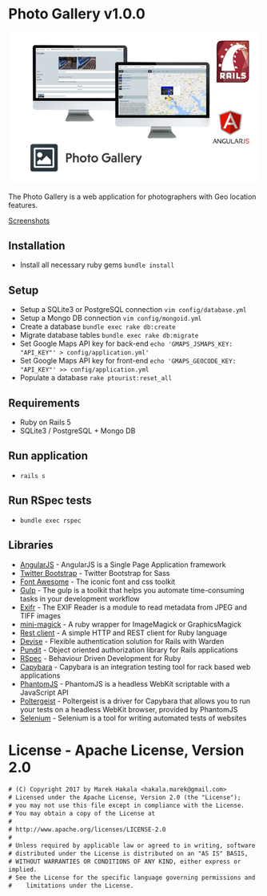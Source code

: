 # Photo Gallery v1.0.0

![Photo Gallery logo](Screenshots/photogallery.png)

The Photo Gallery is a web application for photographers with Geo location features.

[Screenshots](Screenshots/)

## Installation

* Install all necessary ruby gems `bundle install`

## Setup

* Setup a SQLite3 or PostgreSQL connection `vim config/database.yml`
* Setup a Mongo DB connection `vim config/mongoid.yml`
* Create a database `bundle exec rake db:create`
* Migrate database tables `bundle exec rake db:migrate`
* Set Google Maps API key for back-end `echo 'GMAPS_JSMAPS_KEY: "API_KEY"' > config/application.yml'`
* Set Google Maps API key for front-end `echo 'GMAPS_GEOCODE_KEY: "API_KEY"' >> config/application.yml`
* Populate a database `rake ptourist:reset_all`

## Requirements

* Ruby on Rails 5
* SQLite3 / PostgreSQL + Mongo DB

## Run application

* `rails s`

## Run RSpec tests

* `bundle exec rspec`

## Libraries

 * [AngularJS](https://angularjs.org/) - AngularJS is a Single Page Application framework
 * [Twitter Bootstrap](https://github.com/twbs/bootstrap-sass) - Twitter Bootstrap for Sass
 * [Font Awesome](http://fontawesome.io/) - The iconic font and css toolkit
 * [Gulp](https://gulpjs.com/) - The gulp is a toolkit that helps you automate time-consuming tasks in your development workflow
 * [Exifr](https://github.com/remvee/exifr/) - The EXIF Reader is a module to read metadata from JPEG and TIFF images
 * [mini-magick](https://github.com/minimagick/minimagick) - A ruby wrapper for ImageMagick or GraphicsMagick
 * [Rest client](https://github.com/rest-client/rest-client) - A simple HTTP and REST client for Ruby language
 * [Devise](https://github.com/plataformatec/devise) - Flexible authentication solution for Rails with Warden
 * [Pundit](https://github.com/elabs/pundit) - Object oriented authorization library for Rails applications
 * [RSpec](http://rspec.info/) - Behaviour Driven Development for Ruby
 * [Capybara](https://github.com/teamcapybara/capybara) - Capybara is an integration testing tool for rack based web applications
 * [PhantomJS](http://phantomjs.org/) - PhantomJS is a headless WebKit scriptable with a JavaScript API
 * [Poltergeist](https://github.com/teampoltergeist/poltergeist) - Poltergeist is a driver for Capybara that allows you to run your tests on a headless WebKit browser, provided by PhantomJS
 * [Selenium](http://www.seleniumhq.org/) - Selenium is a tool for writing automated tests of websites

# License - Apache License, Version 2.0

```
# (C) Copyright 2017 by Marek Hakala <hakala.marek@gmail.com>
# Licensed under the Apache License, Version 2.0 (the "License");
# you may not use this file except in compliance with the License.
# You may obtain a copy of the License at
#
# http://www.apache.org/licenses/LICENSE-2.0
#
# Unless required by applicable law or agreed to in writing, software
# distributed under the License is distributed on an "AS IS" BASIS,
# WITHOUT WARRANTIES OR CONDITIONS OF ANY KIND, either express or implied.
# See the License for the specific language governing permissions and
#    limitations under the License.
```
